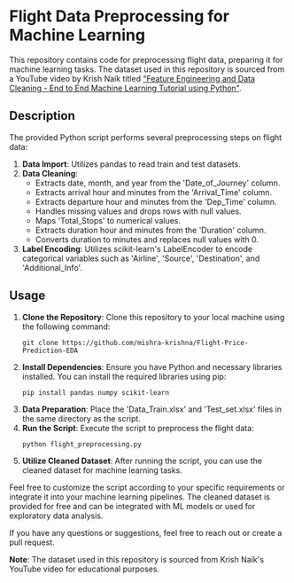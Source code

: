 # Flight Data Preprocessing for Machine Learning

This repository contains code for preprocessing flight data, preparing it for machine learning tasks. The dataset used in this repository is sourced from a YouTube video by Krish Naik titled ["Feature Engineering and Data Cleaning - End to End Machine Learning Tutorial using Python"](https://youtu.be/fHFOANOHwh8?si=zJbBzeXgqtUV3Vwv).

## Description

The provided Python script performs several preprocessing steps on flight data:

1. **Data Import**: Utilizes pandas to read train and test datasets.
2. **Data Cleaning**: 
    - Extracts date, month, and year from the 'Date_of_Journey' column.
    - Extracts arrival hour and minutes from the 'Arrival_Time' column.
    - Extracts departure hour and minutes from the 'Dep_Time' column.
    - Handles missing values and drops rows with null values.
    - Maps 'Total_Stops' to numerical values.
    - Extracts duration hour and minutes from the 'Duration' column.
    - Converts duration to minutes and replaces null values with 0.
3. **Label Encoding**: Utilizes scikit-learn's LabelEncoder to encode categorical variables such as 'Airline', 'Source', 'Destination', and 'Additional_Info'.

## Usage

1. **Clone the Repository**: Clone this repository to your local machine using the following command:
    ```
    git clone https://github.com/mishra-krishna/Flight-Price-Prediction-EDA
    ```
2. **Install Dependencies**: Ensure you have Python and necessary libraries installed. You can install the required libraries using pip:
    ```
    pip install pandas numpy scikit-learn
    ```
3. **Data Preparation**: Place the 'Data_Train.xlsx' and 'Test_set.xlsx' files in the same directory as the script.
4. **Run the Script**: Execute the script to preprocess the flight data:
    ```
    python flight_preprocessing.py
    ```
5. **Utilize Cleaned Dataset**: After running the script, you can use the cleaned dataset for machine learning tasks.

Feel free to customize the script according to your specific requirements or integrate it into your machine learning pipelines. The cleaned dataset is provided for free and can be integrated with ML models or used for exploratory data analysis.

If you have any questions or suggestions, feel free to reach out or create a pull request.

**Note**: The dataset used in this repository is sourced from Krish Naik's YouTube video for educational purposes.
